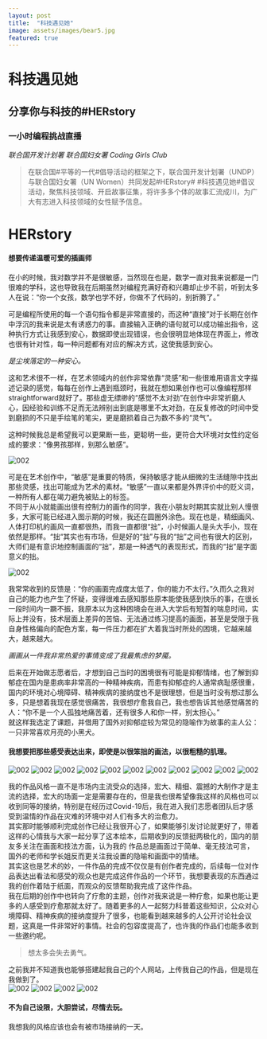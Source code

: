 ```yaml
---
layout: post
title:  "科技遇见她"
image: assets/images/bear5.jpg
featured: true
---
```



# 科技遇见她

## 分享你与科技的#HERstory

### 一小时编程挑战直播

_联合国开发计划署_
_联合国妇女署_
_Coding Girls Club_

> 在联合国#平等的一代#倡导活动的框架之下，联合国开发计划署（UNDP）与联合国妇女署（UN Women）共同发起#HERstory# #科技遇见她#倡议活动，聚焦科技领域、开启故事征集，将许多多个体的故事汇流成川，为广大有志进入科技领域的女性赋予信息。  



# HERstory
#### 想要传递温暖可爱的插画师

在小的时候，我对数学并不是很敏感，当然现在也是，数学一直对我来说都是一门很难的学科，这也导致我在后期虽然对编程充满好奇和兴趣却止步不前，听到太多人在说：“你一个女孩，数学也学不好，你做不了代码的，别折腾了。”

可是编程所使用的每一个语句指令都是非常直接的，而这种“直接”对于长期在创作中浮沉的我来说是太有诱惑力的事。直接输入正确的语句就可以成功输出指令，这种执行方式让我感到安心，数据即使出现错误，也会很明显地体现在界面上，修改也很有针对性，每一种问题都有对应的解决方式，这使我感到安心。

_是尘埃落定的一种安心。_

这和艺术很不一样，在艺术领域内的创作非常依靠“灵感”和一些很难用语言文字描述记录的感觉，每每在创作上遇到瓶颈时，我就在想如果创作也可以像编程那样straightforward就好了。那些虚无缥缈的“感觉不太对劲”在创作中非常折磨人心，因经验和训练不足而无法辨别出到底是哪里不太对劲，在反复修改的时间中受到磨损的不只是手绘笔的笔尖，更是磨损着自己为数不多的“灵气”。  

这种时候我总是希望我可以更果断一些，更聪明一些，更符合大环境对女性约定俗成的要求：“像男孩那样，别那么敏感”。  

![002](../assets/images/bear6.jpg)

可是在艺术创作中，“敏感”是重要的特质，保持敏感才能从细微的生活缝隙中找出那些灵感，找出可能成为艺术的素材。“敏感”一直以来都是外界评价中的贬义词，一种所有人都在竭力避免被贴上的标签。  
不同于从小就能画出很有控制力的画作的同学，我在小朋友时期其实就比别人慢很多，大家可能已经进入图示期的时候，我还在圆圈外涂色。现在也是，精细画风、人体打印机的画风一直都很热，而我一直都很“拙”，小时候画人是头大手小，现在依然是那样。“拙“其实也有市场，但是好的“拙”与我的“拙”之间也有很大的区别，大师们是有意识地控制画面的“拙”，那是一种透气的表现形式，而我的“拙”是字面意义的拙。

![002](../assets/images/scholar.jpg)

我常常收到的反馈是：“你的画面完成度太低了，你的能力不太行。”久而久之我对自己的能力也产生了怀疑，变得很难去感知那些原本能使我感到快乐的事，在很长一段时间内一蹶不振，我原本以为这种困境会在进入大学后有短暂的喘息时间，实际上并没有，技术层面上差异的苦恼、无法通过练习提高的画面，甚至是受限于我自身性格偏向的配色方案，每一件压力都在扩大着我当时所处的困境，它越来越大，越来越大。  

_画画从一件我非常热爱的事情变成了我最焦虑的梦魇。_ 

后来在开始做志愿者后，才想到自己当时的困境很有可能是抑郁情绪，也了解到抑郁症在国内是患病率非常高的一种精神疾病，而患有抑郁症的人通常病耻感很重，国内的环境对心境障碍、精神疾病的接纳度也不是很理想，但是当时没有想过那么多，只是想着我现在感觉很痛苦，我很想疗愈我自己，我也想告诉其他感觉痛苦的人：“你不是一个人孤独地痛苦着，还有很多人和你一样，别太担心。”  
就这样我选定了课题，并借用了国外对抑郁症较为常见的隐喻作为故事的主人公：一只非常喜欢月亮的小黑犬。  

#### 我想要把那些感受表达出来，即使是以很笨拙的画法，以很粗糙的肌理。
![002](../assets/images/1.jpg)
![002](../assets/images/2.jpg)
![002](../assets/images/3.jpg)
![002](../assets/images/4.jpg)
![002](../assets/images/5.jpg)
![002](../assets/images/6.jpg)
![002](../assets/images/7.jpg)
![002](../assets/images/8.jpg)
![002](../assets/images/9.jpg)
![002](../assets/images/10.jpg)
![002](../assets/images/12.jpg)

我的作品风格一直不是市场内主流受众的选择，宏大、精细、震撼的大制作才是主流的选择，宏大的场面一定是需要存在的，但是我也很希望像我这样的风格也可以收到同等的接纳，特别是在经历过Covid-19后，我在进入我们志愿者团队后才感受到温情的作品在灾难的环境中对人们有多大的治愈力。  
其实那时能够顺利完成创作已经让我很开心了，如果能够引发讨论就更好了，带着这样的心情我与大家一起分享了这本绘本，后期收到的反馈挺两极化的，国内的朋友多关注在画面和技法方面，认为我的 作品总是画面过于简单、毫无技法可言，国外的老师和学长姐反而更关注我设置的隐喻和画面中的情绪。  
其实这也是艺术的妙，一件作品的完成不仅仅是有创作者完成的，后续每一位对作品表达出看法和感受的观众也是完成这件作品的一个环节，我想要表现的东西通过我的创作着陆于纸面，而观众的反馈帮助我完成了这件作品。  
我在后期的创作中也转向了疗愈的主题，创作对我来说是一种疗愈，如果也能让更多的人感受到疗愈那就太好了。随着更多的人一起努力科普着这些知识，公众对心境障碍、精神疾病的接纳度提升了很多，也能看到越来越多的人公开讨论社会议题，这真是一件非常好的事情。社会的包容度提高了，也许我的作品们也能多收到一些邀约呢。

>想太多会失去勇气。

之前我并不知道我也能够搭建起我自己的个人网站，上传我自己的作品，但是现在我做到了。  
![002](../assets/images/bear2.jpg)
![002](../assets/images/bear3.jpg)
![002](../assets/images/bear4.jpg)
![002](../assets/images/bear5.jpg)
#### 不为自己设限，大胆尝试，尽情去玩。
我想我的风格应该也会有被市场接纳的一天。

